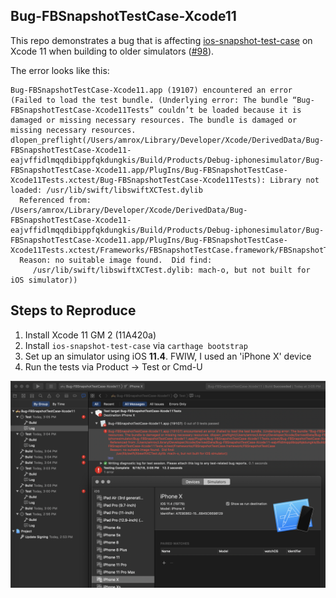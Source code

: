 Bug-FBSnapshotTestCase-Xcode11
------------------------------

This repo demonstrates a bug that is affecting [ios-snapshot-test-case](https://github.com/uber/ios-snapshot-test-case) on Xcode 11 when building to older simulators ([#98](https://github.com/uber/ios-snapshot-test-case/issues/98)).

The error looks like this:
```
Bug-FBSnapshotTestCase-Xcode11.app (19107) encountered an error (Failed to load the test bundle. (Underlying error: The bundle “Bug-FBSnapshotTestCase-Xcode11Tests” couldn’t be loaded because it is damaged or missing necessary resources. The bundle is damaged or missing necessary resources. dlopen_preflight(/Users/amrox/Library/Developer/Xcode/DerivedData/Bug-FBSnapshotTestCase-Xcode11-eajvffidlmqqdibippfqkdungkis/Build/Products/Debug-iphonesimulator/Bug-FBSnapshotTestCase-Xcode11.app/PlugIns/Bug-FBSnapshotTestCase-Xcode11Tests.xctest/Bug-FBSnapshotTestCase-Xcode11Tests): Library not loaded: /usr/lib/swift/libswiftXCTest.dylib
  Referenced from: /Users/amrox/Library/Developer/Xcode/DerivedData/Bug-FBSnapshotTestCase-Xcode11-eajvffidlmqqdibippfqkdungkis/Build/Products/Debug-iphonesimulator/Bug-FBSnapshotTestCase-Xcode11.app/PlugIns/Bug-FBSnapshotTestCase-Xcode11Tests.xctest/Frameworks/FBSnapshotTestCase.framework/FBSnapshotTestCase
  Reason: no suitable image found.  Did find:
     /usr/lib/swift/libswiftXCTest.dylib: mach-o, but not built for iOS simulator))

```

## Steps to Reproduce

  1. Install Xcode 11 GM 2 (11A420a)
  1. Install `ios-snapshot-test-case` via `carthage bootstrap`
  1. Set up an simulator using iOS **11.4**. FWIW, I used an 'iPhone X' device
  1. Run the tests via Product -> Test or Cmd-U

![Screenshot 1](/misc/screenshot1.png?raw=true)
